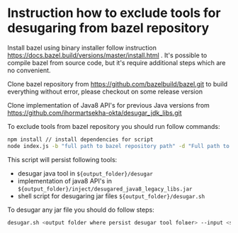 
# Instruction how to exclude tools for desugaring from bazel repository

Install bazel using binary installer follow instruction https://docs.bazel.build/versions/master/install.html . It's possible to compile bazel from source code, but it's require additional steps which are no convenient.

Clone bazel repository from https://github.com/bazelbuild/bazel.git to build everything without error, please checkout on some release version

Clone implementation of Java8 API's for previous Java versions from https://github.com/ihormartsekha-okta/desugar_jdk_libs.git

To exclude tools from bazel repository you should run follow commands:
```bash
npm install // install dependencies for script
node index.js -b "full path to bazel repository path" -d "Full path to desugar_jdk_libs repository path" -o "full path where to persist ready tools"
```

This script will persist following tools: 
* desugar java tool in ```${output_folder}/desugar```
* implementation of java8 API's in ```${output_folder}/inject/desugared_java8_legacy_libs.jar```
* shell script for desugaring jar files ```${output_folder}/desugar.sh```

To desugar any jar file you should do follow steps:

```bash
desugar.sh <output folder where persist desugar tool folвer> --input <source jar file> --output <output jar file> --classpath_entry <path to Jar file which --input Jar file is depends on  directly> --classpath_entry <> ... --bootclasspath_entry <path to jar file that was used to compile the --input Jar with, like javac's -bootclasspath_entry flag (required)> --bootclasspath_entry <> ...
```

